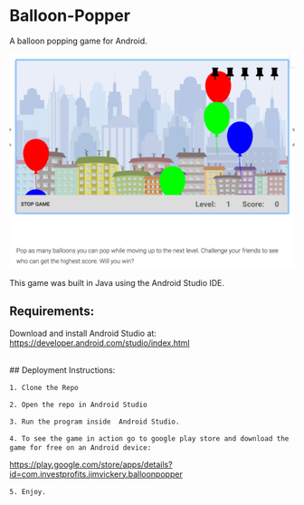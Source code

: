 # Balloon-Popper
A  balloon popping game for Android.

![Alt text](balloongm.png?raw=true "Title")

This game was built in Java using the Android Studio IDE.

## Requirements: 
Download and install Android Studio at: https://developer.android.com/studio/index.html

<br>
## Deployment Instructions:

```
1. Clone the Repo
```
```
2. Open the repo in Android Studio
```
```
3. Run the program inside  Android Studio.
```
```
4. To see the game in action go to google play store and download the game for free on an Android device:
```
 https://play.google.com/store/apps/details?id=com.investprofits.jimvickery.balloonpopper

```
5. Enjoy.
```




